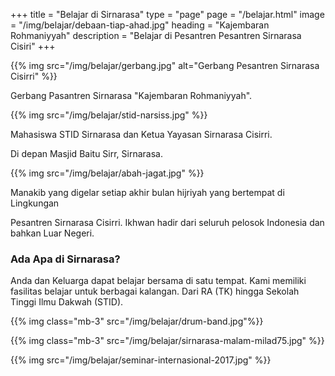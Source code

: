 +++
title = "Belajar di Sirnarasa"
type = "page"
page = "/belajar.html"
image = "/img/belajar/debaan-tiap-ahad.jpg"
heading = "Kajembaran Rohmaniyyah"
description = "Belajar di Pesantren Pesantren Sirnarasa Cisiri"
+++

{{% img src="/img/belajar/gerbang.jpg" alt="Gerbang Pesantren Sirnarasa Cisirri" %}}

Gerbang Pasantren Sirnarasa "Kajembaran Rohmaniyyah".

{{% img src="/img/belajar/stid-narsiss.jpg" %}}

Mahasiswa STID Sirnarasa dan Ketua Yayasan Sirnarasa Cisirri.

Di depan Masjid Baitu Sirr, Sirnarasa.

{{% img src="/img/belajar/abah-jagat.jpg" %}}

Manakib yang digelar setiap akhir bulan hijriyah yang bertempat di Lingkungan

Pesantren Sirnarasa Cisirri. Ikhwan hadir dari seluruh pelosok Indonesia
dan bahkan Luar Negeri.

### Ada Apa di Sirnarasa?
  
Anda dan Keluarga dapat belajar bersama di satu tempat. Kami memiliki fasilitas belajar untuk berbagai kalangan.
Dari RA (TK) hingga Sekolah Tinggi Ilmu Dakwah (STID).
    
{{% img class="mb-3"  src="/img/belajar/drum-band.jpg"%}}

{{% img class="mb-3" src="/img/belajar/sirnarasa-malam-milad75.jpg" %}}

{{% img src="/img/belajar/seminar-internasional-2017.jpg" %}}